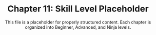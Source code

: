 <div align="center">

# Chapter 11: Skill Level Placeholder

This file is a placeholder for properly structured content.
Each chapter is organized into Beginner, Advanced, and Ninja levels.

</div>
